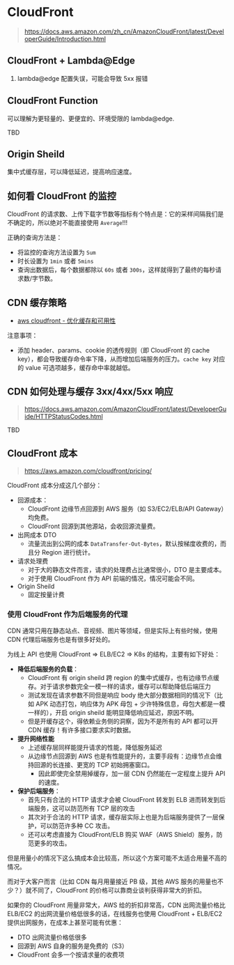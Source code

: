 # CloudFront

>https://docs.aws.amazon.com/zh_cn/AmazonCloudFront/latest/DeveloperGuide/Introduction.html

## CloudFront + Lambda@Edge

1. lambda@edge 配置失误，可能会导致 5xx 报错

## CloudFront Function

可以理解为更轻量的、更便宜的、环境受限的 lambda@edge.

TBD


## Origin Sheild

集中式缓存层，可以降低延迟，提高响应速度。

## 如何看 CloudFront 的监控

CloudFront 的请求数、上传下载字节数等指标有个特点是：它的采样间隔我们是不确定的，所以绝对不能直接使用 `Average`!!!

正确的查询方法是：

- 将监控的查询方法设置为 `Sum`
- 时长设置为 `1min` 或者 `5mins`
- 查询出数据后，每个数据都除以 `60s` 或者 `300s`，这样就得到了最终的每秒请求数/字节数。


## CDN 缓存策略

- [aws cloudfront - 优化缓存和可用性](https://docs.aws.amazon.com/zh_cn/AmazonCloudFront/latest/DeveloperGuide/ConfiguringCaching.html)

注意事项：

- 添加 header、params、cookie 的透传规则（即 CloudFront 的 cache key），都会导致缓存命令率下降，从而增加后端服务的压力。`cache key` 对应的 value 可选项越多，缓存命中率就越低。


## CDN 如何处理与缓存 3xx/4xx/5xx 响应

>https://docs.aws.amazon.com/AmazonCloudFront/latest/DeveloperGuide/HTTPStatusCodes.html

TBD


## CloudFront 成本

>https://aws.amazon.com/cloudfront/pricing/

CloudFront 成本分成这几个部分：

- 回源成本：
  - CloudFront 边缘节点回源到 AWS 服务（如 S3/EC2/ELB/API Gateway）均免费。
  - CloudFront 回源到其他源站，会收回源流量费。
- 出网成本 DTO
  - 流量流出到公网的成本 `DataTransfer-Out-Bytes`，默认按梯度收费的，而且分 Region 进行统计。
- 请求处理费
  - 对于大的静态文件而言，请求的处理费占比通常很小，DTO 是主要成本。
  - 对于使用 CloudFront 作为 API 前端的情况，情况可能会不同。
- Origin Sheild
  - 固定按量计费

### 使用 CloudFront 作为后端服务的代理

CDN 通常只用在静态站点、音视频、图片等领域，但是实际上有些时候，使用 CDN 代理后端服务也是有很多好处的。

为线上 API 也使用 CloudFront => ELB/EC2 => K8s 的结构，主要有如下好处：

- **降低后端服务的负载**：
  - CloudFront 有 origin sheild 跨 region 的集中式缓存，也有边缘节点缓存。对于请求参数完全一模一样的请求，缓存可以帮助降低后端压力
  - 测试发现在请求参数不同但是响应 body 绝大部分数据相同的情况下（比如 APK 动态打包，响应体为 APK 母包 + 少许特殊信息，母包大都是一模一样的），开启 origin sheild 能明显降低响应延迟，原因不明。
  - 但是开缓存这个，得依赖业务侧的洞察，因为不是所有的 API 都可以开 CDN 缓存！有许多接口要求实时数据。
- **提升网络性能**
  - 上述缓存层同样能提升请求的性能，降低服务延迟
  - 从边缘节点回源到 AWS 也是有性能提升的，主要手段有：边缘节点会维持回源的长连接、更宽的 TCP 初始拥塞窗口。
    - 因此即使完全禁用掉缓存，加一层 CDN 仍然能在一定程度上提升 API 的速度。
- **保护后端服务**：
  - 首先只有合法的 HTTP 请求才会被 CloudFront 转发到 ELB 进而转发到后端服务，这可以防范所有 TCP 层的攻击
  - 其次对于合法的 HTTP 请求，缓存层实际上也是为后端服务提供了一层保护，可以防范许多种 CC 攻击。
  - 还可以考虑直接为 CloudFront/ELB 购买 WAF（AWS Shield）服务，防范更多的攻击。

但是用量小的情况下这么搞成本会比较高，所以这个方案可能不太适合用量不高的情况。

而对于大客户而言（比如 CDN 每月用量接近 PB 级，其他 AWS 服务的用量也不少？）就不同了，CloudFront 的价格可以靠商业谈判获得非常大的折扣。

如果你的 CloudFront 用量非常大，AWS 给的折扣非常高，CDN 出网流量价格比 ELB/EC2 的出网流量价格低很多的话，在线服务也使用 CloudFront + ELB/EC2 提供出网服务，在成本上甚至可能有优惠：

- DTO 出网流量价格低很多
- 回源到 AWS 自身的服务是免费的（S3）
- CloudFront 会多一个按请求量的收费项

